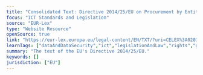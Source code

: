 ```yaml
---
title: "Consolidated Text: Directive 2014/25/EU on Procurement by Entities Operating in the Water, Energy, Transport and Postal Services Sectors "
focus: "ICT Standards and Legislation"
source: "EUR-Lex"
type: "Website Resource"
openSource: true
link: "https://eur-lex.europa.eu/legal-content/EN/TXT/?uri=CELEX%3A02014L0025-20200101"
learnTags: ["dataAndDataSecurity","ict","legislationAndLaw","rights","government","procurement","regulation"]
summary: "The text of the EU's Directive 2014/25/EU."
keywords: []
jurisdiction: ["EU"]
---
```

